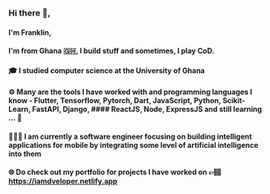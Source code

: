 ### Hi there 👋,
#### I'm Franklin, 
#### I'm from Ghana 🇬🇭, I build stuff and sometimes, I play CoD.


#### 🎓 I studied computer science at the University of Ghana

#### ⚙️ Many are the tools I have worked with and programming languages I know - Flutter, Tensorflow, Pytorch, Dart, JavaScript, Python, Scikit-Learn, FastAPI, Django, ####    ReactJS, Node, ExpressJS and still learning ... 🙂

#### 👷🏽‍♂️ I am currently a software engineer focusing on building intelligent applications for mobile by integrating some level of artificial intelligence into them


#### 🌐 Do check out my portfolio for projects I have worked on 👉🏽 https://iamdveloper.netlify.app


<!--
**franklinosei/franklinosei** is a ✨ _special_ ✨ repository because its `README.md` (this file) appears on your GitHub profile.

Here are some ideas to get you started:

- 🔭 I’m currently working on ...
- 🌱 I’m currently learning ...
- 👯 I’m looking to collaborate on ...
- 🤔 I’m looking for help with ...
- 💬 Ask me about ...
- 📫 How to reach me: ...
- 😄 Pronouns: ...
- ⚡ Fun fact: ...
-->
